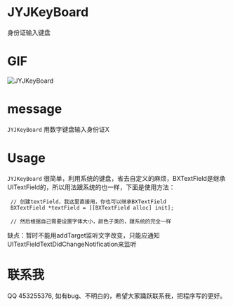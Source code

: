 # JYJKeyBoard
身份证输入键盘

# GIF
![JYJKeyBoard](GIF/JYJKeyBoard.gif "JYJKeyBoard")

# message
 `JYJKeyBoard` 用数字键盘输入身份证X

# Usage
 `JYJKeyBoard` 很简单，利用系统的键盘，省去自定义的麻烦，BXTextField是继承UITextField的，所以用法跟系统的也一样，下面是使用方法：
```
 // 创建textField，我这里直接用，你也可以继承BXTextField
 BXTextField *textField = [[BXTextField alloc] init];

 // 然后根据自己需要设置字体大小，颜色子类的，跟系统的完全一样
```
缺点：暂时不能用addTarget监听文字改变，只能应通知UITextFieldTextDidChangeNotification来监听

# 联系我
 QQ 453255376, 如有bug、不明白的，希望大家踊跃联系我，把程序写的更好。
 
